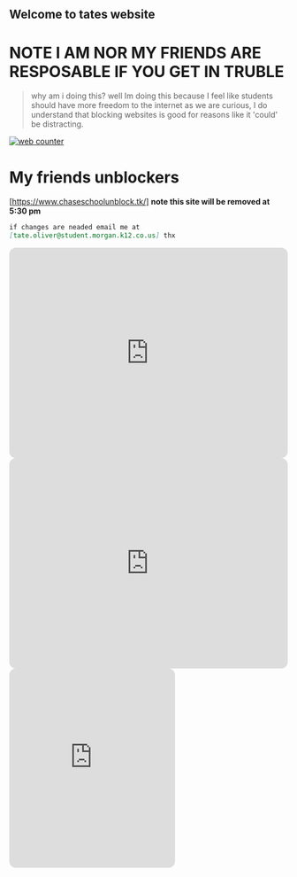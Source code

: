 ## Welcome to tates website

# **NOTE I AM NOR MY FRIENDS ARE RESPOSABLE IF YOU GET IN TRUBLE**
> why am i doing this? well Im doing this because I feel like students should have more freedom to the internet as we are curious, I do understand that blocking websites is good for reasons like it 'could' be distracting.

<!-- hitwebcounter Code START -->
<a href="https://www.hitwebcounter.com" target="_blank">
<img src="https://hitwebcounter.com/counter/counter.php?page=7958828&style=0010&nbdigits=5&type=page&initCount=0" title="Free Counter" Alt="web counter"   border="0" /></a>      

# **My friends unblockers**
[https://www.chaseschoolunblock.tk/] **note this site will be removed at 5:30 pm**



```markdown
if changes are neaded email me at
[tate.oliver@student.morgan.k12.co.us] thx
```
<iframe style="border-radius:12px" src="https://open.spotify.com/embed/playlist/37i9dQZF1DX1lVhptIYRda?utm_source=generator&theme=0" width="100%" height="380" frameBorder="0" allowfullscreen="" allow="autoplay; clipboard-write; encrypted-media; fullscreen; picture-in-picture"></iframe>

<iframe style="border-radius:12px" src="https://open.spotify.com/embed/playlist/65LdqYCLcsV0lJoxpeQ6fW?utm_source=generator" width="100%" height="380" frameBorder="0" allowfullscreen="" allow="autoplay; clipboard-write; encrypted-media; fullscreen; picture-in-picture"></iframe>

  <iframe style="border-radius:12px" src="https://delayedchase-incognito.herokuapp.com/" with="100%" height="360" frameBorder="0" allowfullscreen="" allow="autoplay; clipboard-wright; encryped-media; fullscreen; picture"></iframe>
